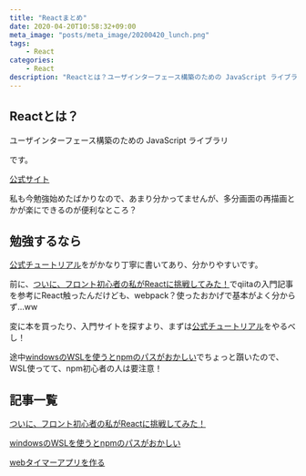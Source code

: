 ```yaml
---
title: "Reactまとめ"
date: 2020-04-20T10:58:32+09:00
meta_image: "posts/meta_image/20200420_lunch.png"
tags: 
    - React
categories: 
    - React
description: "Reactとは？ユーザインターフェース構築のための JavaScript ライブラリです。"
---
```


## Reactとは？

ユーザインターフェース構築のための JavaScript ライブラリ

です。

[公式サイト](https://ja.reactjs.org/)

私も今勉強始めたばかりなので、あまり分かってませんが、多分画面の再描画とかが楽にできるのが便利なところ？

## 勉強するなら

[公式チュートリアル](https://ja.reactjs.org/tutorial/tutorial.html)をがかなり丁寧に書いてあり、分かりやすいです。

前に、[ついに、フロント初心者の私がReactに挑戦してみた！](/20200321_lunch/)でqiitaの入門記事を参考にReact触ったんだけども、webpack？使ったおかげで基本がよく分からず…ww

変に本を買ったり、入門サイトを探すより、まずは[公式チュートリアル](https://ja.reactjs.org/tutorial/tutorial.html)をやるべし！

途中[windowsのWSLを使うとnpmのパスがおかしい](../20200419_lunch/)でちょっと躓いたので、WSL使ってて、npm初心者の人は要注意！

## 記事一覧

[ついに、フロント初心者の私がReactに挑戦してみた！](../20200321_lunch/)

[windowsのWSLを使うとnpmのパスがおかしい](../20200419_lunch/)

[webタイマーアプリを作る](../20200419_morning/)
